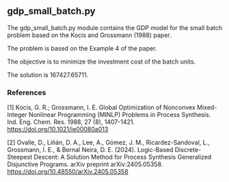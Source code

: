 ## gdp_small_batch.py

The gdp_small_batch.py module contains the GDP model for the small batch problem based on the Kocis and Grossmann (1988) paper.

The problem is based on the Example 4 of the paper.

The objective is to minimize the investment cost of the batch units.

The solution is 167427.65711.

### References

[1] Kocis, G. R.; Grossmann, I. E. Global Optimization of Nonconvex Mixed-Integer Nonlinear Programming (MINLP) Problems in Process Synthesis. Ind. Eng. Chem. Res. 1988, 27 (8), 1407-1421. https://doi.org/10.1021/ie00080a013

[2] Ovalle, D., Liñán, D. A., Lee, A., Gómez, J. M., Ricardez-Sandoval, L., Grossmann, I. E., & Bernal Neira, D. E. (2024). Logic-Based Discrete-Steepest Descent: A Solution Method for Process Synthesis Generalized Disjunctive Programs. arXiv preprint arXiv:2405.05358. https://doi.org/10.48550/arXiv.2405.05358
